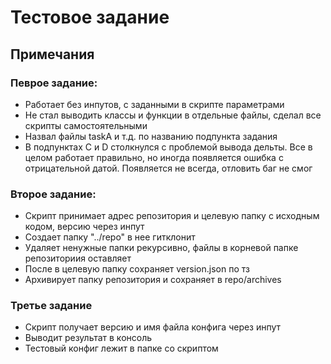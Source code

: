 # Тестовое задание

## Примечания

### Певрое задание:
- Работает без инпутов, с заданными в скрипте параметрами
- Не стал выводить классы и функции в отдельные файлы, сделал все скрипты самостоятельными
- Назвал файлы taskA и т.д. по названию подпункта задания
- В подпунктах C и D столкнулся с проблемой вывода дельты. Все в целом работает правильно, но иногда появляется ошибка с отрицательной датой.
Появляется не всегда, отловить баг не смог

### Второе задание:
- Скрипт принимает адрес репозитория и целевую папку с исходным кодом, версию через инпут
- Создает папку "../repo" в нее гитклонит
- Удаляет ненужные папки рекурсивно, файлы в корневой папке репозиториия оставляет
- После в целевую папку сохраняет version.json по тз
- Архивирует папку репозитория и сохраняет в repo/archives

### Третье задание
- Скрипт получает версию и имя файла конфига через инпут
- Выводит результат в консоль
- Тестовый конфиг лежит в папке со скриптом
